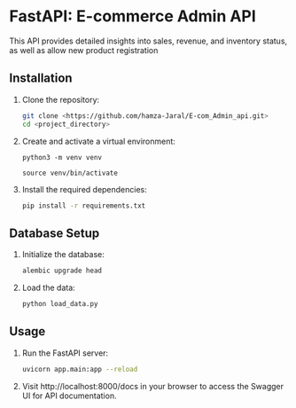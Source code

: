 # FastAPI: E-commerce Admin API

This API provides detailed insights into sales, revenue, and inventory status, as well as allow new product registration

## Installation

1. Clone the repository:

   ```bash
   git clone <https://github.com/hamza-Jaral/E-com_Admin_api.git>
   cd <project_directory>
   ```
2. Create and activate a virtual environment:

    ```python3 -m venv venv```

    ```source venv/bin/activate```

3. Install the required dependencies:
   ```bash
   pip install -r requirements.txt
   ```
## Database Setup

1. Initialize the database:

    ```bash
    alembic upgrade head
    ```
2. Load the data:
    ```bash
    python load_data.py
   ```

## Usage
1. Run the FastAPI server:
    ```bash
    uvicorn app.main:app --reload
    ```
2. Visit http://localhost:8000/docs in your browser to access the Swagger UI for API documentation.
